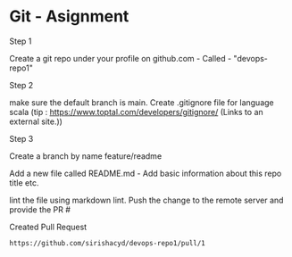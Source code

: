 # Git - Asignment 

Step 1

Create a git repo under your profile on github.com - Called - "devops-repo1"

Step 2 

make sure the default branch is main. Create .gitignore file for language scala (tip : https://www.toptal.com/developers/gitignore/ (Links to an external site.))

Step 3

Create a branch by name feature/readme

Add a new file called README.md - Add basic information about this repo title etc.

lint the file using markdown lint. Push the change to the remote server and provide the PR #

Created Pull Request 
```
https://github.com/sirishacyd/devops-repo1/pull/1
```